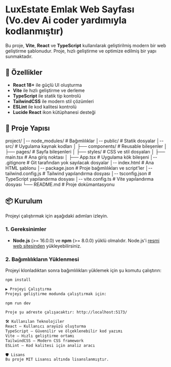 # LuxEstate Emlak Web Sayfası (Vo.dev Ai coder yardımıyla kodlanmıştır)
Bu proje, **Vite**, **React** ve **TypeScript** kullanılarak geliştirilmiş modern bir web geliştirme şablonudur. Proje, hızlı geliştirme ve optimize edilmiş bir yapı sunmaktadır.

## 🚀 Özellikler
- **React 18+** ile güçlü UI oluşturma
- **Vite** ile hızlı geliştirme ve derleme
- **TypeScript** ile statik tip kontrolü
- **TailwindCSS** ile modern stil çözümleri
- **ESLint** ile kod kalitesi kontrolü
- **Lucide React** ikon kütüphanesi desteği

## 📂 Proje Yapısı
project/ │-- node_modules/ # Bağımlılıklar
│-- public/ # Statik dosyalar
│-- src/ # Uygulama kaynak kodları
│ ├── components/ # Reusable bileşenler
│ ├── pages/ # Sayfa bileşenleri
│ ├── styles/ # CSS ve stil dosyaları
│ ├── main.tsx # Ana giriş noktası
│ ├── App.tsx # Uygulama kök bileşeni
│-- .gitignore # Git tarafından yok sayılacak dosyalar
│-- index.html # Ana HTML şablonu
│-- package.json # Proje bağımlılıkları ve script'ler
│-- tailwind.config.js # Tailwind yapılandırma dosyası
│-- tsconfig.json # TypeScript yapılandırma dosyası
│-- vite.config.ts # Vite yapılandırma dosyası
└── README.md # Proje dokümantasyonu


## 📦 Kurulum
Projeyi çalıştırmak için aşağıdaki adımları izleyin.

### 1. Gereksinimler
- **Node.js** (>= 16.0.0) ve **npm** (>= 8.0.0) yüklü olmalıdır. Node.js'i [resmi web sitesinden](https://nodejs.org/) yükleyebilirsiniz.

### 2. Bağımlılıkların Yüklenmesi
Projeyi klonladıktan sonra bağımlılıkları yüklemek için şu komutu çalıştırın:
```sh
npm install

▶️ Projeyi Çalıştırma
Projeyi geliştirme modunda çalıştırmak için:

npm run dev

Proje şu adreste çalışacaktır: http://localhost:5173/

🛠 Kullanılan Teknolojiler
React – Kullanıcı arayüzü oluşturma
TypeScript – Güvenilir ve ölçeklenebilir kod yazımı
Vite – Hızlı geliştirme ortamı
TailwindCSS – Modern CSS framework
ESLint – Kod kalitesi için analiz aracı

🛡️ Lisans
Bu proje MIT Lisansı altında lisanslanmıştır.
